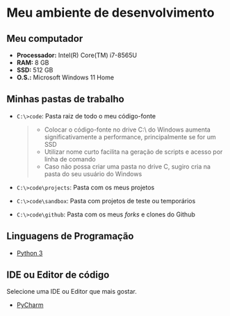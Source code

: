 # Meu ambiente de desenvolvimento

## Meu computador
- **Processador:** Intel(R) Core(TM) i7-8565U
- **RAM:**	8 GB
- **SSD:** 512 GB
- **O.S.:** Microsoft Windows 11 Home

## Minhas pastas de trabalho

- `C:\>code`: Pasta raiz de todo o meu código-fonte
  > - Colocar o código-fonte no drive C:\ do Windows aumenta significativamente a performance, principalmente se for um SSD
  > - Utilizar nome curto facilita na geração de scripts e acesso por linha de comando
  > - Caso não possa criar uma pasta no drive C, sugiro cria na pasta do seu usuário do Windows

- `C:\>code\projects`: Pasta com os meus projetos
- `C:\>code\sandbox`: Pasta com projetos de teste ou temporários
- `C:\>code\github`: Pasta com os meus _forks_ e clones do Github

## Linguagens de Programação

- [Python 3](setup/python.pt-br.md)

## IDE ou Editor de código

Selecione uma IDE ou Editor que mais gostar.

- [PyCharm](setup/pycharm.pt-br.md)